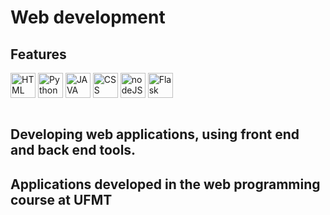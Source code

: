 #  Web development

## Features
<img align="center" alt="HTML" height="40" width="40" src="https://cdn.jsdelivr.net/gh/devicons/devicon/icons/html5/html5-original.svg">
<img align="center" alt="Python" height="40" width="40" src="https://cdn.jsdelivr.net/gh/devicons/devicon/icons/python/python-original.svg" />
<img align="center" alt="JAVA" height="40" width="40" src="https://cdn.jsdelivr.net/gh/devicons/devicon/icons/java/java-plain-wordmark.svg">
<img align="center" alt="CSS" height="40" width="40" src="https://cdn.jsdelivr.net/gh/devicons/devicon/icons/css3/css3-original.svg">
<img align="center" alt="nodeJS" height="40" width="40" src="https://cdn.jsdelivr.net/gh/devicons/devicon/icons/nodejs/nodejs-original-wordmark.svg" />
<img align="center" alt="Flask" height="40" width="40" src="https://cdn.jsdelivr.net/gh/devicons/devicon/icons/flask/flask-original-wordmark.svg" />
<br><br>

## Developing web applications, using front end and back end tools.

## Applications developed in the web programming course at UFMT